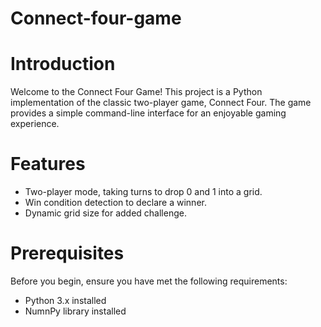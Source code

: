 # Connect-four-game

# Introduction
Welcome to the Connect Four Game! This project is a Python implementation of the classic two-player game, Connect Four. The game provides a simple command-line interface for an enjoyable gaming experience.

# Features
- Two-player mode, taking turns to drop 0 and 1 into a grid.
- Win condition detection to declare a winner.
- Dynamic grid size for added challenge.

# Prerequisites
Before you begin, ensure you have met the following requirements:
- Python 3.x installed
- NumnPy library installed
